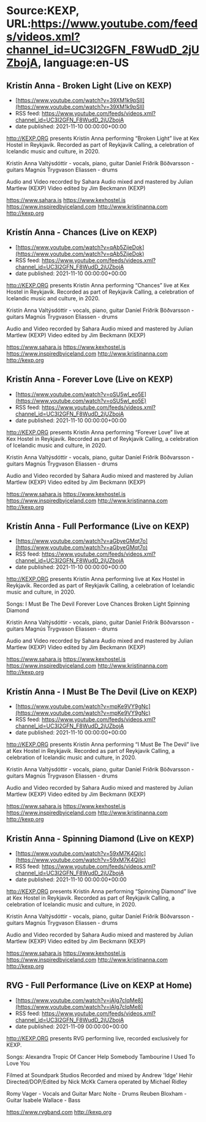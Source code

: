 # Source:KEXP, URL:https://www.youtube.com/feeds/videos.xml?channel_id=UC3I2GFN_F8WudD_2jUZbojA, language:en-US

## Kristín Anna - Broken Light (Live on KEXP)
 - [https://www.youtube.com/watch?v=39XM1k9pSlI](https://www.youtube.com/watch?v=39XM1k9pSlI)
 - RSS feed: https://www.youtube.com/feeds/videos.xml?channel_id=UC3I2GFN_F8WudD_2jUZbojA
 - date published: 2021-11-10 00:00:00+00:00

http://KEXP.ORG presents Kristín Anna performing “Broken Light” live at Kex Hostel in Reykjavik. Recorded as part of Reykjavik Calling, a celebration of Icelandic music and culture, in 2020.

Kristín Anna Valtýsdóttir - vocals, piano, guitar
Daníel Friðrik Böðvarsson - guitars
Magnús Trygvason Eliassen - drums

Audio and Video recorded by Sahara
Audio mixed and mastered by Julian Martlew (KEXP)
Video edited by Jim Beckmann (KEXP)

https://www.sahara.is
https://www.kexhostel.is
https://www.inspiredbyiceland.com
http://www.kristinanna.com
http://kexp.org

## Kristín Anna - Chances (Live on KEXP)
 - [https://www.youtube.com/watch?v=qAb5ZjieDok](https://www.youtube.com/watch?v=qAb5ZjieDok)
 - RSS feed: https://www.youtube.com/feeds/videos.xml?channel_id=UC3I2GFN_F8WudD_2jUZbojA
 - date published: 2021-11-10 00:00:00+00:00

http://KEXP.ORG presents Kristín Anna performing “Chances” live at Kex Hostel in Reykjavik. Recorded as part of Reykjavik Calling, a celebration of Icelandic music and culture, in 2020.

Kristín Anna Valtýsdóttir - vocals, piano, guitar
Daníel Friðrik Böðvarsson - guitars
Magnús Trygvason Eliassen - drums

Audio and Video recorded by Sahara
Audio mixed and mastered by Julian Martlew (KEXP)
Video edited by Jim Beckmann (KEXP)

https://www.sahara.is
https://www.kexhostel.is
https://www.inspiredbyiceland.com
http://www.kristinanna.com
http://kexp.org

## Kristín Anna - Forever Love (Live on KEXP)
 - [https://www.youtube.com/watch?v=oSU5wl_eo5E](https://www.youtube.com/watch?v=oSU5wl_eo5E)
 - RSS feed: https://www.youtube.com/feeds/videos.xml?channel_id=UC3I2GFN_F8WudD_2jUZbojA
 - date published: 2021-11-10 00:00:00+00:00

http://KEXP.ORG presents Kristín Anna performing “Forever Love” live at Kex Hostel in Reykjavik. Recorded as part of Reykjavik Calling, a celebration of Icelandic music and culture, in 2020.

Kristín Anna Valtýsdóttir - vocals, piano, guitar
Daníel Friðrik Böðvarsson - guitars
Magnús Trygvason Eliassen - drums

Audio and Video recorded by Sahara
Audio mixed and mastered by Julian Martlew (KEXP)
Video edited by Jim Beckmann (KEXP)

https://www.sahara.is
https://www.kexhostel.is
https://www.inspiredbyiceland.com
http://www.kristinanna.com
http://kexp.org

## Kristín Anna - Full Performance (Live on KEXP)
 - [https://www.youtube.com/watch?v=aGbyeGMqt7o](https://www.youtube.com/watch?v=aGbyeGMqt7o)
 - RSS feed: https://www.youtube.com/feeds/videos.xml?channel_id=UC3I2GFN_F8WudD_2jUZbojA
 - date published: 2021-11-10 00:00:00+00:00

http://KEXP.ORG presents Kristín Anna performing live at Kex Hostel in Reykjavik. Recorded as part of Reykjavik Calling, a celebration of Icelandic music and culture, in 2020.

Songs:
I Must Be The Devil
Forever Love
Chances
Broken Light
Spinning Diamond

Kristín Anna Valtýsdóttir - vocals, piano, guitar
Daníel Friðrik Böðvarsson - guitars
Magnús Trygvason Eliassen - drums

Audio and Video recorded by Sahara
Audio mixed and mastered by Julian Martlew (KEXP)
Video edited by Jim Beckmann (KEXP)

https://www.sahara.is
https://www.kexhostel.is
https://www.inspiredbyiceland.com
http://www.kristinanna.com
http://kexp.org

## Kristín Anna - I Must Be The Devil (Live on KEXP)
 - [https://www.youtube.com/watch?v=mpKe9VY9gNc](https://www.youtube.com/watch?v=mpKe9VY9gNc)
 - RSS feed: https://www.youtube.com/feeds/videos.xml?channel_id=UC3I2GFN_F8WudD_2jUZbojA
 - date published: 2021-11-10 00:00:00+00:00

http://KEXP.ORG presents Kristín Anna performing “I Must Be The Devil” live at Kex Hostel in Reykjavik. Recorded as part of Reykjavik Calling, a celebration of Icelandic music and culture, in 2020.

Kristín Anna Valtýsdóttir - vocals, piano, guitar
Daníel Friðrik Böðvarsson - guitars
Magnús Trygvason Eliassen - drums

Audio and Video recorded by Sahara
Audio mixed and mastered by Julian Martlew (KEXP)
Video edited by Jim Beckmann (KEXP)

https://www.sahara.is
https://www.kexhostel.is
https://www.inspiredbyiceland.com
http://www.kristinanna.com
http://kexp.org

## Kristín Anna - Spinning Diamond (Live on KEXP)
 - [https://www.youtube.com/watch?v=59xM7K4QjIc](https://www.youtube.com/watch?v=59xM7K4QjIc)
 - RSS feed: https://www.youtube.com/feeds/videos.xml?channel_id=UC3I2GFN_F8WudD_2jUZbojA
 - date published: 2021-11-10 00:00:00+00:00

http://KEXP.ORG presents Kristín Anna performing “Spinning Diamond” live at Kex Hostel in Reykjavik. Recorded as part of Reykjavik Calling, a celebration of Icelandic music and culture, in 2020.

Kristín Anna Valtýsdóttir - vocals, piano, guitar
Daníel Friðrik Böðvarsson - guitars
Magnús Trygvason Eliassen - drums

Audio and Video recorded by Sahara
Audio mixed and mastered by Julian Martlew (KEXP)
Video edited by Jim Beckmann (KEXP)

https://www.sahara.is
https://www.kexhostel.is
https://www.inspiredbyiceland.com
http://www.kristinanna.com
http://kexp.org

## RVG - Full Performance (Live on KEXP at Home)
 - [https://www.youtube.com/watch?v=iAlg7cIqMe8](https://www.youtube.com/watch?v=iAlg7cIqMe8)
 - RSS feed: https://www.youtube.com/feeds/videos.xml?channel_id=UC3I2GFN_F8WudD_2jUZbojA
 - date published: 2021-11-09 00:00:00+00:00

http://KEXP.ORG presents RVG performing live, recorded exclusively for KEXP.

Songs:
Alexandra
Tropic Of Cancer
Help Somebody
Tambourine
I Used To Love You

Filmed at Soundpark Studios
Recorded and mixed by Andrew 'Idge' Hehir
Directed/DOP/Edited by Nick McKk
Camera operated by Michael Ridley 

Romy Vager - Vocals and Guitar
Marc Nolte - Drums
Reuben Bloxham - Guitar
Isabele Wallace - Bass

https://www.rvgband.com
http://kexp.org


